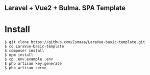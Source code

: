 ## Laravel + Vue2 + Bulma. SPA Template
# Install
```
$ git clone https://github.com/Ismaaa/LaraVue-basic-template.git
$ cd LaraVue-basic-template
$ composer install
$ npm install
$ cp .env.example .env
$ php artisan key:generate
$ php artisan serve
```
